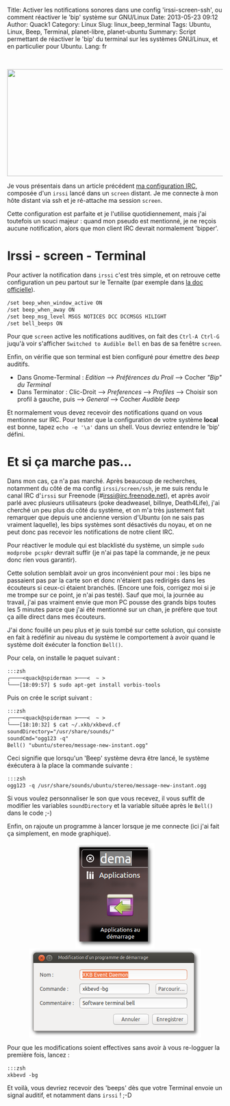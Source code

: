 Title: Activer les notifications sonores dans une config 'irssi-screen-ssh', ou comment réactiver le 'bip' système sur GNU/Linux
Date: 2013-05-23 09:12
Author: Quack1
Category: Linux
Slug: linux_beep_terminal
Tags: Ubuntu, Linux, Beep, Terminal, planet-libre, planet-ubuntu
Summary: Script permettant de réactiver le 'bip' du terminal sur les systèmes GNU/Linux, et en particulier pour Ubuntu.
Lang: fr

&nbsp;
<div align=center><img src="upload/.png" width="600" height="250" align=center /></div>

Je vous présentais dans un article précédent [ma configuration IRC](|filename|/irssi-screen.md), composée d'un `irssi` lancé dans un `screen` distant. Je me connecte à mon hôte distant via ssh et je ré-attache ma session `screen`.

Cette configuration est parfaite et je l'utilise quotidiennement, mais j'ai toutefois un souci majeur : quand mon pseudo est mentionné, je ne reçois aucune notification, alors que mon client IRC devrait normalement 'bipper'.

# Irssi - screen - Terminal

Pour activer la notification dans `irssi` c'est très simple, et on retrouve cette configuration un peu partout sur le Ternaite (par exemple dans [la doc officielle](http://www.irssi.org/documentation/tips)).

	/set beep_when_window_active ON
	/set beep_when_away ON
	/set beep_msg_level MSGS NOTICES DCC DCCMSGS HILIGHT
	/set bell_beeps ON

Pour que `screen` active les notifications auditives, on fait des `Ctrl-A Ctrl-G` juqu'à voir s'afficher `Switched to Audible Bell` en bas de sa fenêtre `screen`.

Enfin, on vérifie que son terminal est bien configuré pour émettre des _beep_ auditifs.

- Dans Gnome-Terminal : _Edition_ --> _Préférences du Proil_ --> Cocher _"Bip" du Terminal_
- Dans Terminator : Clic-Droit --> _Preferences_ --> _Profiles_ --> Choisir son profil à gauche, puis --> _General_ --> Cocher _Audible beep_

Et normalement vous devez recevoir des notifications quand on vous mentionne sur IRC. Pour tester que la configuration de votre système **local** est bonne, tapez `echo -e '\a'` dans un shell. Vous devriez entendre le 'bip' défini.

# Et si ça marche pas...

Dans mon cas, ça n'a pas marché. Après beaucoup de recherches, notamment du côté de ma config `irssi/screen/ssh`, je me suis rendu le canal IRC d'`irssi` sur Freenode (#irssi@irc.freenode.net), et après avoir parlé avec plusieurs utilisateurs (poke deadweasel, billnye, Death4Life), j'ai cherché un peu plus du côté du système, et on m'a très justement fait remarquer que depuis une ancienne version d'Ubuntu (on ne sais pas vraiment laquelle), les bips systèmes sont désactivés du noyau, et on ne peut donc pas recevoir les notifications de notre client IRC.

Pour réactiver le module qui est blacklisté du système, un simple `sudo modprobe pcspkr` devrait suffir (je n'ai pas tapé la commande, je ne peux donc rien vous garantir).

Cette solution semblait avoir un gros inconvénient pour moi : les bips ne passaient pas par la carte son et donc n'étaient pas redirigés dans les écouteurs si ceux-ci étaient branchés. (Encore une fois, corrigez moi si je me trompe sur ce point, je n'ai pas testé). Sauf que moi, la journée au travail, j'ai pas vraiment envie que mon PC pousse des grands bips toutes les 5 minutes parce que j'ai été mentionné sur un chan, je préfère que tout ça aille direct dans mes écouteurs.

J'ai donc fouillé un peu plus et je suis tombé sur cette solution, qui consiste en fait à redéfinir au niveau du système le comportement à avoir quand le système doit éxécuter la fonction `Bell()`.

Pour cela, on installe le paquet suivant : 

	:::zsh
	╭────<quack@spiderman >───<  ~ >  
	╰───[18:09:57] $ sudo apt-get install vorbis-tools

Puis on crée le script suivant : 

	:::zsh
	╭────<quack@spiderman >───<  ~ >  
	╰───[18:10:32] $ cat ~/.xkb/xkbevd.cf          
	soundDirectory="/usr/share/sounds/"
	soundCmd="ogg123 -q"
	Bell() "ubuntu/stereo/message-new-instant.ogg"

Ceci signifie que lorsqu'un 'Beep' système devra être lancé, le système éxécutera à la place la commande suivante : 

	:::zsh
	ogg123 -q /usr/share/sounds/ubuntu/stereo/message-new-instant.ogg

Si vous voulez personnaliser le son que vous recevez, il vous suffit de modifier les variables `soundDirectory` et la variable située après le `Bell()` dans le code ;-)

Enfin, on rajoute un programme à lancer lorsque je me connecte (ici j'ai fait ça simplement, en mode graphique).

<div align=center><a href="upload/beep_1.png"><img src="upload/beep_1.png" align="center" /></a></div>

<div align=center><a href="upload/beep_2.png"><img src="upload/beep_2.png" align="center" /></a></div>

Pour que les modifications soient effectives sans avoir à vous re-logguer la première fois, lancez : 

	:::zsh
	xkbevd -bg

Et voilà, vous devriez recevoir des 'beeps' dès que votre Terminal envoie un signal auditif, et notamment dans `irssi` ! ;-D